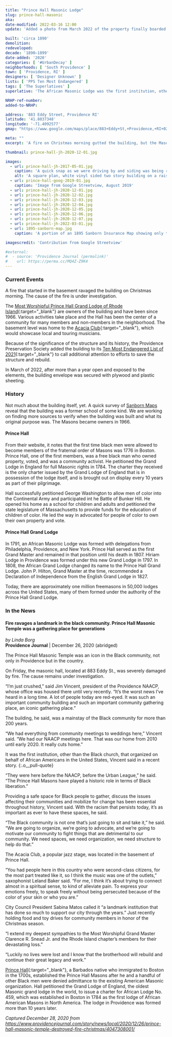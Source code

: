 ```yaml
---
title: "Prince Hall Masonic Lodge"
slug: prince-hall-masonic
aka: 
date-modified: 2022-03-16 12:00
update: 'Added a photo from March 2022 of the property finally boarded up and the roof covered'

built: 'circa 1890'
demolition:
redeveloped:
decade: '1890–1899'
date-added: '2020'
categories: [ '#UrbanDecay' ]
neighborhoods: [ 'South Providence' ]
town: [ 'Providence, RI' ]
designers: [ 'Designer Unknown' ]
lists: [ 'PPS Ten Most Endangered' ]
tags: [ 'The Superlatives' ]
superlative: 'The African Masonic Lodge was the first institution, other than the Black church, that organized on behalf of African Americans in the United States'

NRHP-ref-number:
added-to-NRHP:

address: '883 Eddy Street, Providence RI'
latitude: '41.8037348'
longitude: '-71.4092577'
gmap: "https://www.google.com/maps/place/883+Eddy+St,+Providence,+RI+02905/@41.8037348,-71.4092577,17z/data=!3m1!4b1!4m5!3m4!1s0x89e44560ba6173fd:0xaf0e82fdf5089f15!8m2!3d41.8037348!4d-71.407069"

meta: ""
excerpt: 'A fire on Christmas morning gutted the building, but the Masonic Lodge members plan to rebuild, <a href="//charity.gofundme.com/phglfa" target="_blank">and you can help</a>.'

thumbnail: prince-hall-jh-2020-12-01.jpg

images:
  - url: prince-hall-jh-2017-05-01.jpg
    caption: 'A quick snap as we were driving by and siding was being replaced. We were interested in the original siding underneath'
    alt: 'A square plan, white vinyl sided two story building on a raised foundation with a double-hip roof line and the remnants of the base of a former bell or decorative clerstory tower'
  - url: prince-hall-goog-2019-01.jpg
    caption: 'Image from Google Streetview, August 2019'
  - url: prince-hall-jh-2020-12-01.jpg
  - url: prince-hall-jh-2020-12-02.jpg
  - url: prince-hall-jh-2020-12-03.jpg
  - url: prince-hall-jh-2020-12-04.jpg
  - url: prince-hall-jh-2020-12-05.jpg
  - url: prince-hall-jh-2020-12-06.jpg
  - url: prince-hall-jh-2020-12-07.jpg
  - url: prince-hall-jh-2022-03-01.jpg
  - url: 1895-sanborn-map.jpg
    caption: 'A portion of an 1895 Sanborn Insurance Map showing only the label “School” where Prince Hall is located now. The building outline is the same, leading us to believe it is the same structure.'

imagescredit: 'Contribution from Google Streetview'

#external:
#  - source: 'Providence Journal (permalink)'
#    url: https://perma.cc/MQ4Z-Z9K4
---
```


### Current Events

A fire that started in the basement ravaged the building on Christmas morning. The cause of the fire is under investigation. 

The [Most Worshipful Prince Hall Grand Lodge of Rhode Island](//princehallmasonsglri.org/){:target="_blank"} are owners of the building and have been since 1966. Various activities take place and the Hall has been the center of a community for many members and non-members in the neighborhood. The basement level was home to the [Acacia Club](//princehallmasonsglri.org/acacia-club/){:target="_blank"}, which would showcase local and touring musicians. 

Because of the significance of the structure and its history, the Providence Preservation Society added the building to its [Ten Most Endangered List of 2021](//ppsri.org/advocacy/mep/2021mep/){:target="_blank"} to call additional attention to efforts to save the structure and rebuild. 

In March of 2022, after more than a year open and exposed to the elements, the building envelope was secured with plywood and plastic sheeting. 


### History

Not much about the building itself, yet. A quick survey of [Sanborn Maps](#photo-1895-sanborn-map) reveal that the building was a former school of some kind. We are working on finding more sources to verify when the building was built and what its original purpose was. The Masons became owners in 1966. 

#### Prince Hall

From their website, it notes that the first time black men were allowed to become members of the fraternal order of Masons was 1776 in Boston. Prince Hall, one of the first members, was a free black man who owned property, voted, and was a community activist. He petitioned the Grand Lodge in England for full Masonic rights in 1784. The charter they received is the only charter issued by the Grand Lodge of England that is in possession of the lodge itself, and is brought out on display every 10 years as part of their pilgrimage. 

Hall successfully petitioned George Washington to allow men of color into the Continental Army and participated int he Battle of Bunker Hill. He opened his home as a school for children and adults and petitioned the state legislature of Massachusetts to provide funds for the education of children of color. He led the way in advocated for people of color to own their own property and vote. 

#### Prince Hall Grand Lodge

In 1791, an African Masonic Lodge was formed with delegations from Philadelphia, Providence, and New York. Prince Hall served as the first Grand Master and remained in that position until his death in 1807. Hiriam Lodge in Providence was formed under this new Grand Lodge in 1797. In 1808, the African Grand Lodge changed its name to the Prince Hall Grand Lodge. John P. Hilton, Grand Master at the time, recommended a Declaration of Independence from the English Grand Lodge in 1827. 

Today, there are approximately one million freemasons in 50,000 lodges across the United States, many of them formed under the authority of the Prince Hall Grand Lodge. 


### In the News

#### Fire ravages a landmark in the black community. Prince Hall Masonic Temple was a gathering place for generations

_by Linda Borg_  
**Providence Journal** | December 26, 2020 (abridged)

The Prince Hall Masonic Temple was an icon in the Black community, not only in Providence but in the country.

On Friday, the masonic hall, located at 883 Eddy St., was severely damaged by fire. The cause remains under investigation.    

“I’m just crushed,” said Jim Vincent, president of the Providence NAACP, whose office was housed there until very recently. “It’s the worst news I’ve heard in a long time. A lot of people today are red-eyed. It was such an important community building and such an important community gathering place, an iconic gathering place.”

The building, he said, was a mainstay of the Black community for more than 200 years. 

“We had everything from community meetings to weddings here,” Vincent said. “We had our NAACP meetings here. That was our home from 2010 until early 2020. It really cuts home.”

It was the first institution, other than the Black church, that organized on behalf of African Americans in the United States, Vincent said in a recent story.
{:.o__pull-quote}

“They were here before the NAACP, before the Urban League,” he said. “The Prince Hall Masons have played a historic role in terms of Black liberation.”

Providing a safe space for Black people to gather, discuss the issues affecting their communities and mobilize for change has been essential throughout history, Vincent said. With the racism that persists today, it’s as important as ever to have these spaces, he said.

“The Black community is not one that’s just going to sit and take it,” he said. “We are going to organize, we’re going to advocate, and we’re going to motivate our community to fight things that are detrimental to our community. We need spaces, we need organization, we need structure to help do that.”

The Acacia Club, a popular jazz stage, was located in the basement of Prince Hall.

“You had people here in this country who were second-class citizens, for the most part treated like it, so I think the music was one of the outlets,” saxophonist Leland Baker said. “For me, I think it’s about trying to connect almost in a spiritual sense, to kind of alleviate pain. To express your emotions freely, to speak freely without being persecuted because of the color of your skin or who you are.”

City Council President Sabina Matos called it “a landmark institution that has done so much to support our city through the years.” Just recently holding food and toy drives for community members in honor of the Christmas season.

“I extend my deepest sympathies to the Most Worshipful Grand Master Clarence R. Snead Jr. and the Rhode Island chapter’s members for their devastating loss.” 

“Luckily no lives were lost and I know that the brotherhood will rebuild and continue their great legacy and work.”

[Prince Hall](//en.wikipedia.org/wiki/Prince_Hall){:target="_blank"}, a Barbados native who immigrated to Boston in the 1700s, established the Prince Hall Masons after he and a handful of other Black men were denied admittance to the existing American Masonic organization. Hall petitioned the Grand Lodge of England, the oldest Masonic grand lodge in the world, to issue a charter for African Lodge No. 459, which was established in Boston in 1784 as the first lodge of African American Masons in North America. The lodge in Providence was formed more than 10 years later.

_Captured December 28, 2020 from https://www.providencejournal.com/story/news/local/2020/12/26/prince-hall-masonic-temple-destroyed-fire-christmas/4047308001/_
